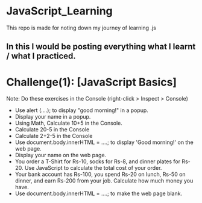 # JavaScript_Learning
This repo is made for noting down my journey of learning .js
## In this I would be posting everything what I learnt / what I practiced.
# Challenge(1): [JavaScript Basics]
Note: Do these exercises in the Console (right-click > Inspect > Console)
- Use alert (....); to display "good morning!" in a popup.
- Display your name in a popup.
- Using Math, Calculate 10+5 in the Console.
- Calculate 20-5 in the Console
- Calculate 2+2-5 in the Console
- Use document.body.innerHTML = ....; to display 'Good morning!' on the web page.
- Display your name on the web page.
- You order a T-Shirt for Rs-10, socks for Rs-8, and dinner plates for Rs-20. Use JavaScript to calculate the total cost of your order.
- Your bank account has Rs-100, you spend Rs-20 on lunch, Rs-50 on dinner, and earn Rs-200 from your job. Calculate how much money you have.
- Use document.body.innerHTML = ....; to make the web page blank.
  
